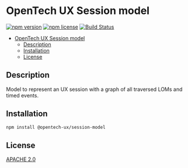# OpenTech UX Session model

[![npm version](https://badgen.net/npm/v/@opentech-ux/session-model)](https://www.npmjs.com/package/@opentech-ux/session-model)
[![npm license](https://badgen.net/npm/license/@opentech-ux/session-model)](https://www.npmjs.com/package/@opentech-ux/session-model)
[![Build Status](https://img.shields.io/endpoint.svg?url=https%3A%2F%2Factions-badge.atrox.dev%2Fopentech-ux%2Fsession-model%2Fbadge%3Fref%3Dmaster&style=flat)](https://actions-badge.atrox.dev/opentech-ux/session-model/goto?ref=master)

- [OpenTech UX Session model](#opentech-ux-session-model)
    - [Description](#description)
    - [Installation](#installation)
    - [License](#license)

## Description

Model to represent an UX session with a graph of all traversed LOMs and timed events.

## Installation

```bash
npm install @opentech-ux/session-model
```

## License

[APACHE 2.0](LICENSE)
